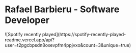 # Rafael Barbieru - Software Developer
<div style="float: right;">
![Spotify recently played](https://spotify-recently-played-readme.vercel.app/api?user=t2pgcbpsdn8oxevpfm4ppjvxo&count=3&unique=true)
</div>
